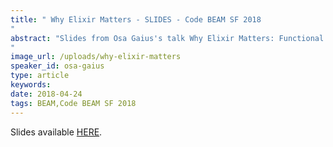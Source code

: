 ```yaml
---
title: " Why Elixir Matters - SLIDES - Code BEAM SF 2018
"
abstract: "Slides from Osa Gaius's talk Why Elixir Matters: Functional Programming and Web Performance in the 21st Century - Code BEAM SF 2018.
"
image_url: /uploads/why-elixir-matters
speaker_id: osa-gaius
type: article
keywords: 
date: 2018-04-24
tags: BEAM,Code BEAM SF 2018
---
```

Slides available <a href="/uploads/media/default/0001/01/95d5495f7337a02357bd00eb218736e32f3e811a.pdf" target="_blank">HERE</a>.
